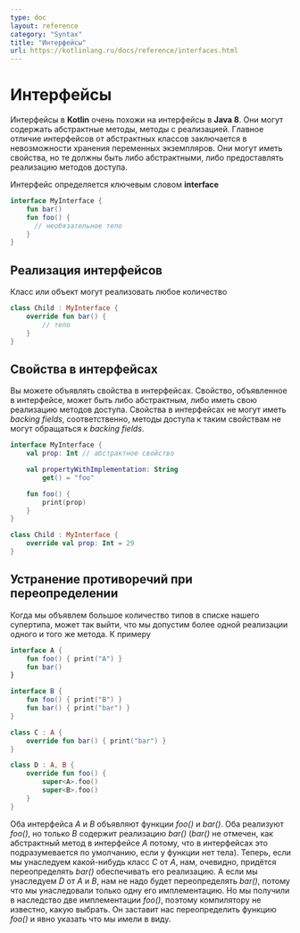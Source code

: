 ```yaml
---
type: doc
layout: reference
category: "Syntax"
title: "Интерфейсы"
url: https://kotlinlang.ru/docs/reference/interfaces.html
---
```


<!--# Interfaces-->
# Интерфейсы

<!--Interfaces in Kotlin are very similar to Java 8. They can contain declarations of abstract methods, as well as method
implementations. What makes them different from abstract classes is that interfaces cannot store state. They can have
properties but these need to be abstract or to provide accessor implementations.-->
Интерфейсы в <b>Kotlin</b> очень похожи на интерфейсы в <b>Java 8</b>. Они могут содержать абстрактные методы, методы с реализацией. Главное отличие интерфейсов от абстрактных классов заключается в невозможности хранения переменных экземпляров. Они могут иметь свойства, но те должны быть либо абстрактными, либо предоставлять реализацию методов доступа. 

<!--An interface is defined using the keyword *interface*{: .keyword }-->
Интерфейс определяется ключевым словом **interface**

``` kotlin
interface MyInterface {
    fun bar()
    fun foo() {
      // необязательное тело
    }
}
```

<!--## Implementing Interfaces-->
## Реализация интерфейсов

<!--A class or object can implement one or more interfaces-->
Класс или объект могут реализовать любое количество

``` kotlin
class Child : MyInterface {
    override fun bar() {
        // тело
    }
}
```

<!--## Properties in Interfaces-->
## Свойства в интерфейсах

<!--You can declare properties in interfaces. A property declared in an interface can either be abstract, or it can provide
implementations for accessors. Properties declared in interfaces can't have backing fields, and therefore accessors
declared in interfaces can't reference them.-->
Вы можете объявлять свойства в интерфейсах. Свойство, объявленное в интерфейсе, может быть либо абстрактным, либо иметь свою реализацию методов доступа. Свойства в интерфейсах не могут иметь _backing fields_, соответственно, методы доступа к таким свойствам не могут обращаться к _backing fields_.

``` kotlin
interface MyInterface {
    val prop: Int // абстрактное свойство

    val propertyWithImplementation: String
        get() = "foo"

    fun foo() {
        print(prop)
    }
}

class Child : MyInterface {
    override val prop: Int = 29
}
```

<!--## Resolving overriding conflicts-->
## Устранение противоречий при переопределении

<!--When we declare many types in our supertype list, it may appear that we inherit more than one implementation of the same method. For example-->
Когда мы объявлем большое количество типов в списке нашего супертипа, может так выйти, что мы допустим более одной реализации одного и того же метода. К примеру

``` kotlin
interface A {
    fun foo() { print("A") }
    fun bar()
}

interface B {
    fun foo() { print("B") }
    fun bar() { print("bar") }
}

class C : A {
    override fun bar() { print("bar") }
}

class D : A, B {
    override fun foo() {
        super<A>.foo()
        super<B>.foo()
    }
}
```

<!--Interfaces *A* and *B* both declare functions *foo()* and *bar()*. Both of them implement *foo()*, but only *B* implements *bar()* (*bar()* is not marked abstract in *A*,
because this is the default for interfaces, if the function has no body). Now, if we derive a concrete class *C* from *A*, we, obviously, have to override *bar()* and provide
an implementation. And if we derive *D* from *A* and *B*, we don’t have to override *bar()*, because we have inherited only one implementation of it.
But we have inherited two implementations of *foo()*, so the compiler does not know which one to choose, and forces us to override *foo()* and say what we want explicitly.-->
Оба интерфейса *A* и *B* объявляют функции *foo()* и *bar()*. Оба реализуют *foo()*, но только *B* содержит реализацию *bar()*
(*bar()* не отмечен, как абстрактный метод в интерфейсе *A* потому, что в интерфейсах это подразумевается по умолчанию, если у функции нет тела). Теперь, если мы унаследуем какой-нибудь класс *C* от *A*, нам, очевидно, придётся переопределять *bar()* обеспечивать его реализацию. А если мы унаследуем *D* от *A* и *B*, нам не надо будет переопределять *bar()*, потому что мы унаследовали только одну его имплементацию. Но мы получили в наследство две имплементации *foo()*, поэтому компилятору не известно, какую выбрать. Он заставит нас переопределить функцию *foo()* и явно указать что мы имели в виду.  
